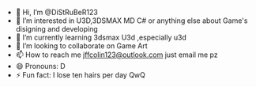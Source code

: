 - 👋 Hi, I’m @DiStRuBeR123
- 👀 I’m interested in U3D,3DSMAX MD C# or anything else about Game's disigning and developing
- 🌱 I’m currently learning 3dsmax U3d ,especially u3d
- 💞️ I’m looking to collaborate on Game Art
- 📫 How to reach me jffcolin123@outlook.com just email me pz
- 😄 Pronouns: D
- ⚡ Fun fact: I lose ten hairs per day  QwQ

<!---
DiStRuBeR123/DiStRuBeR123 is a ✨ special ✨ repository because its `README.md` (this file) appears on your GitHub profile.
You can click the Preview link to take a look at your changes.
--->
